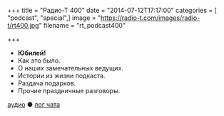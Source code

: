 +++
title = "Радио-Т 400"
date = "2014-07-12T17:17:00"
categories = [ "podcast", "special",]
image = "https://radio-t.com/images/radio-t/rt400.jpg"
filename = "rt_podcast400"

+++

* **Юбилей!**
* Как это было.
* О наших замечательных ведущих.
* Истории из жизни подкаста.
* Раздача подарков.
* Прочие праздничные разговоры.

[аудио](http://cdn.radio-t.com/rt_podcast400.mp3) ● [лог чата](http://chat.radio-t.com/logs/radio-t-400.html)
<audio src="http://cdn.radio-t.com/rt_podcast400.mp3" preload="none"></audio>